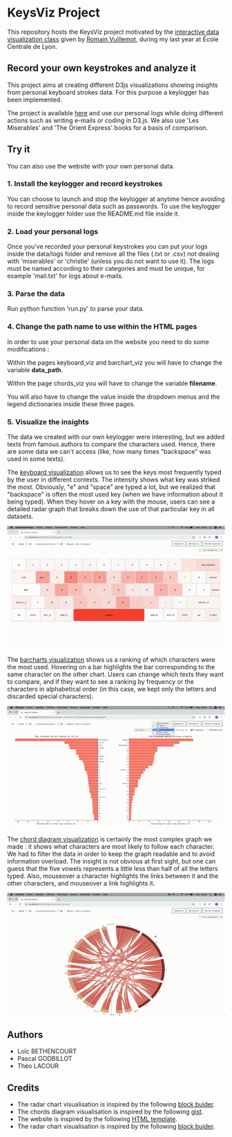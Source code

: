 # KeysViz Project

This repository hosts the KeysViz project motivated by the [interactive data visualization class](https://github.com/LyonDataViz/MOS5.5-Dataviz) given by [Romain Vuillemot](https://github.com/romsson), during my last year at École Centrale de Lyon.

## Record your own keystrokes and analyze it

This project aims at creating different D3js visualizations showing insights from personal keyboard strokes data. For this purpose a keylogger has been implemented.

The project is available [here](https://tridet.github.io/KeysViz/index.html) and use our personal logs while doing different actions such as writing e-mails or coding in D3.js. We also use 'Les Miserables' and 'The Orient Express' books for a basis of comparison.

## Try it

You can also use the website with your own personal data.

### 1. Install the keylogger and record keystrokes

You can choose to launch and stop the keylogger at anytime hence avoiding to record sensitive personal data such as passwords. To use the keylogger inside the keylogger folder use the README.md file inside it.

### 2. Load your personal logs

Once you've recorded your personal keystrokes you can put your logs inside the data/logs folder and remove all the files (.txt or .csv) not dealing with 'miserables' or 'christie' (unless you do not want to use it). The logs must be named according to their categories and must be unique, for example 'mail.txt' for logs about e-mails.

### 3. Parse the data

Run python function 'run.py' to parse your data.


### 4. Change the path name to use within the HTML pages

In order to use your personal data on the website you need to do some modifications :

Within the pages keyboard_viz and barchart_viz you will have to change the variable **data_path**.

Within the page chords_viz you will have to change the variable **filename**.

You will also have to change the value inside the dropdown menus and the legend dictionaries inside these three pages.

### 5. Visualize the insights
The data we created with our own keylogger were interesting, but we added texts from famous authors to compare the characters used. Hence, there are some data we can't access (like, how many times "backspace" was used in some texts).

The [keyboard visualization](https://tridet.github.io/KeysViz/keyboard_viz.html) allows us to see the keys most frequently typed by the user in different contexts. The intensity shows what key was striked the most. Obviously, "e" and "space" are typed a lot, but we realized that "backspace" is often the most used key (when we have information about it being typed). When they hover on a key with the mouse, users can see a detailed radar graph that breaks down the use of that particular key in all datasets.

<div>
<img src="assets/images/demo-viz1.gif">
</div>

The [barcharts visualization](https://tridet.github.io/KeysViz/barchart_viz.html) shows us a ranking of which characters were the most used. Hovering on a bar highlights the bar corresponding to the same character on the other chart. Users can change which texts they want to compare, and if they want to see a ranking by frequency or the characters in alphabetical order (in this case, we kept only the letters and discarded special characters).

<div>
<img src="assets/images/demo-viz2.gif">
</div>

The [chord diagram visualization](https://tridet.github.io/KeysViz/chords_viz.html) is certainly the most complex graph we made : it shows what characters are most likely to follow each character. We had to filter the data in order to keep the graph readable and to avoid information overload. The insight is not obvious at first sight, but one can guess that the five vowels represents a little less than half of all the letters typed. Also, mouseover a character highlights the links between it and the other characters, and mouseover a link highlights it.

<div>
<img src="assets/images/demo-viz3.gif">
</div>


## Authors

* Loïc BETHENCOURT
* Pascal GODBILLOT 
* Théo LACOUR

## Credits

* The radar chart visualisation is inspired by the following [block buider](http://bl.ocks.org/nbremer/21746a9668ffdf6d8242).
* The chords diagram visualisation is inspired by the following [gist](https://gist.github.com/sghall/7859113).
* The website is inspired by the following [HTML template](http://www.mashup-template.com/preview.html?template=univers).
* The radar chart visualisation is inspired by the following [block buider](http://bl.ocks.org/nbremer/21746a9668ffdf6d8242).
